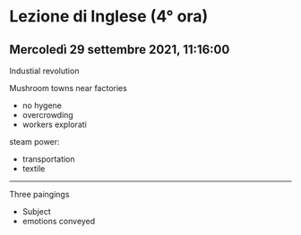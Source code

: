 # Lezione di Inglese (4° ora)
## Mercoledì 29 settembre 2021, 11:16:00

Industial revolution

Mushroom towns near factories
* no hygene
* overcrowding
* workers explorati


steam power:
* transportation
* textile

---

Three paingings
* Subject
* emotions conveyed
<!--stackedit_data:
eyJoaXN0b3J5IjpbLTEwNjQ2NjA0MTVdfQ==
-->